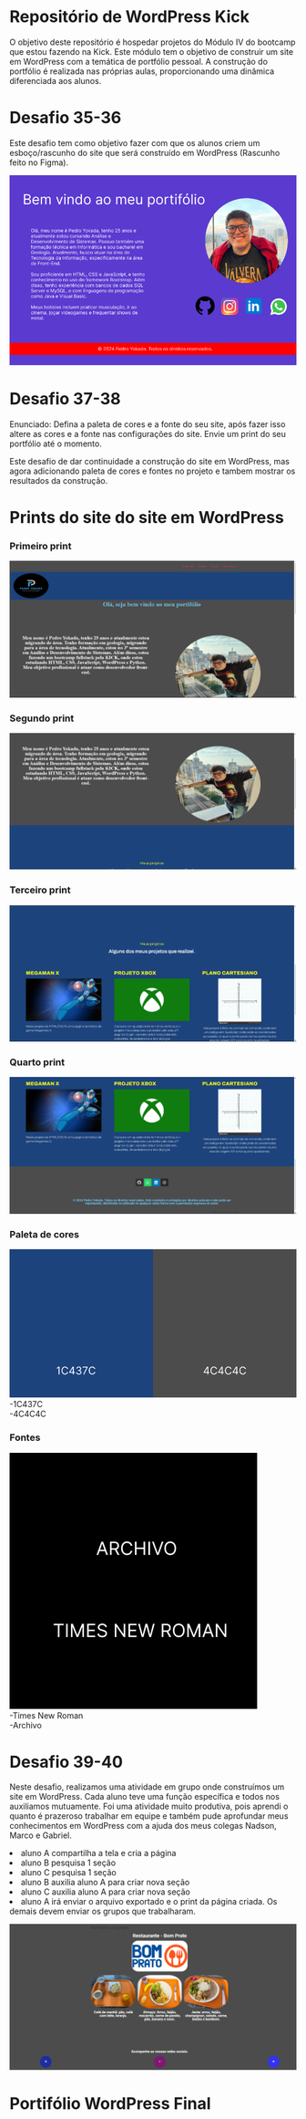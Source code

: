 # Repositório de WordPress Kick

<p align="justify">

O objetivo deste repositório é hospedar projetos do Módulo IV do bootcamp que estou fazendo na Kick. Este módulo tem o objetivo de construir um site em WordPress com a temática de portfólio pessoal. 
A construção do portfólio é realizada nas próprias aulas, proporcionando uma dinâmica diferenciada aos alunos.

# Desafio 35-36 

Este desafio tem como objetivo fazer com que os alunos criem um esboço/rascunho do site que será construído em WordPress (Rascunho feito no Figma).

</p>

![Desafio 35 - WordPress](https://github.com/PedroYokada/ModuloIV-WordPress-Kick/blob/main/Desafio3536/Desafio3536.png)

# Desafio 37-38

Enunciado: Defina a paleta de cores e a fonte do seu site, após fazer isso altere as cores e a fonte nas configurações do site.​
Envie um print do seu portfólio até o momento.

Este desafio de dar continuidade a construção do site em WordPress, mas agora adicionando paleta de cores e fontes no projeto
e tambem mostrar os resultados da construção.


# Prints do site do site em WordPress

### Primeiro print
![Desafio 37 - WordPress](https://github.com/PedroYokada/ModuloIV-WordPress-Kick/blob/main/Desafio3738/1.png)
<br>
### Segundo print
![Desafio 37 - WordPress](https://github.com/PedroYokada/ModuloIV-WordPress-Kick/blob/main/Desafio3738/2.png)
<br>
### Terceiro print
![Desafio 37 - WordPress](https://github.com/PedroYokada/ModuloIV-WordPress-Kick/blob/main/Desafio3738/3.png)
<br>
### Quarto print
![Desafio 37 - WordPress](https://github.com/PedroYokada/ModuloIV-WordPress-Kick/blob/main/Desafio3738/4.png)

### Paleta de cores
![Desafio 37 - WordPress](https://github.com/PedroYokada/ModuloIV-WordPress-Kick/blob/main/Desafio3738/Paleta.png)
<br>
-1C437C
<br>
-4C4C4C

### Fontes
![Desafio 37 - WordPress](https://github.com/PedroYokada/ModuloIV-WordPress-Kick/blob/main/Desafio3738/Fontes%20(1).png)
<br>
-Times New Roman
<br>
-Archivo

# Desafio 39-40

Neste desafio, realizamos uma atividade em grupo onde construímos um site em WordPress. Cada aluno teve uma função específica e todos nos auxiliamos mutuamente. Foi uma atividade muito produtiva, pois aprendi o quanto é prazeroso trabalhar em equipe e também pude aprofundar meus conhecimentos em WordPress com a ajuda dos meus colegas Nadson, Marco e Gabriel.

<li>aluno A compartilha a tela e cria a página
<li>aluno B pesquisa 1 seção
<li>aluno C pesquisa 1 seção
<li>aluno B auxilia aluno A para criar nova seção
<li>aluno C auxilia aluno A para criar nova seção
<li>aluno A irá enviar o arquivo exportado e o print da página criada. Os demais devem enviar os grupos que trabalharam.

![Desafio 39 - WordPress](https://github.com/PedroYokada/ModuloIV-WordPress-Kick/blob/main/Desafio3940/Print%20atividade%20em%20grupo.png)

# Portifólio WordPress Final

</p>




